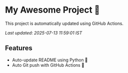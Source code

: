 # My Awesome Project 🚀

This project is automatically updated using GitHub Actions.

_Last updated: 2025-07-13 11:59:01 IST_

## Features
- Auto-update README using Python 🐍
- Auto Git push with GitHub Actions 🤖
